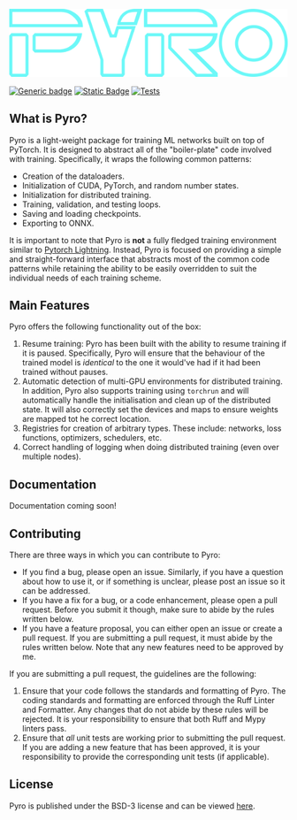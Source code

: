 <a id="top"></a>
![PYRO logo](data/logo/logo-transparent.png)

[![Generic badge](https://img.shields.io/badge/License-BSD3-blue)](LICENSE)
[![Static Badge](https://img.shields.io/badge/Python-3.11%2B-red?logoColor=red)](https://www.python.org/downloads/release/python-3110/)
[![Tests](https://github.com/marovira/pyro-ml/actions/workflows/tests.yml/badge.svg)](https://github.com/marovira/pyro-ml/actions/workflows/tests.yml)

## What is Pyro?

Pyro is a light-weight package for training ML networks built on top of PyTorch. It is
designed to abstract all of the "boiler-plate" code involved with training. Specifically,
it wraps the following common patterns:

* Creation of the dataloaders.
* Initialization of CUDA, PyTorch, and random number states.
* Initialization for distributed training.
* Training, validation, and testing loops.
* Saving and loading checkpoints.
* Exporting to ONNX.

It is important to note that Pyro is **not** a fully fledged training environment similar
to [Pytorch Lightning](https://github.com/Lightning-AI/pytorch-lightning). Instead, Pyro
is focused on providing a simple and straight-forward interface that abstracts most of the
common code patterns while retaining the ability to be easily overridden to suit the
individual needs of each training scheme.

## Main Features

Pyro offers the following functionality out of the box:

1. Resume training: Pyro has been built with the ability to resume training if it is
   paused. Specifically, Pyro will ensure that the behaviour of the trained model is
   *identical* to the one it would've had if it had been trained without pauses.
2. Automatic detection of multi-GPU environments for distributed training. In addition,
   Pyro also supports training using `torchrun` and will automatically handle the
   initialisation and clean up of the distributed state. It will also correctly set the
   devices and maps to ensure weights are mapped tot he correct location.
3. Registries for creation of arbitrary types. These include: networks, loss functions,
   optimizers, schedulers, etc.
4. Correct handling of logging when doing distributed training (even over multiple nodes).

## Documentation

Documentation coming soon!

## Contributing

There are three ways in which you can contribute to Pyro:

* If you find a bug, please open an issue. Similarly, if you have a question
  about how to use it, or if something is unclear, please post an issue so it
  can be addressed.
* If you have a fix for a bug, or a code enhancement, please open a pull
  request. Before you submit it though, make sure to abide by the rules written
  below.
* If you have a feature proposal, you can either open an issue or create a pull
  request. If you are submitting a pull request, it must abide by the rules
  written below. Note that any new features need to be approved by me.

If you are submitting a pull request, the guidelines are the following:

1. Ensure that your code follows the standards and formatting of Pyro. The coding
   standards and formatting are enforced through the Ruff Linter and Formatter. Any
   changes that do not abide by these rules will be rejected. It is your responsibility to
   ensure that both Ruff and Mypy linters pass.
2. Ensure that *all* unit tests are working prior to submitting the pull
   request. If you are adding a new feature that has been approved, it is your
   responsibility to provide the corresponding unit tests (if applicable).

## License

Pyro is published under the BSD-3 license and can be viewed [here](LICENSE).
